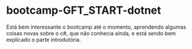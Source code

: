 # bootcamp-GFT_START-dotnet

Está bem interessante o bootcamp até o momento, aprendendo algumas coisas novas sobre o c#, que não conhecia ainda, e está sendo bem explicado o parte introdutória.